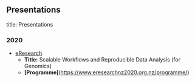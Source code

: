 ## Presentations
title: Presentations

### 2020
- [eResearch](2020_eResearch_BOF_Workflows.html)
	- **Title:** Scalable Workflows and Reproducible Data Analysis (for Genomics)
	-	**[Programme]**(https://www.eresearchnz2020.org.nz/programme/)
